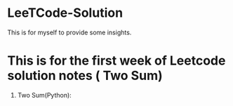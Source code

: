 # LeeTCode-Solution
This is for myself to provide some insights. 
# This is for the first week of Leetcode solution notes ( Two Sum) 
1. Two Sum(Python):


